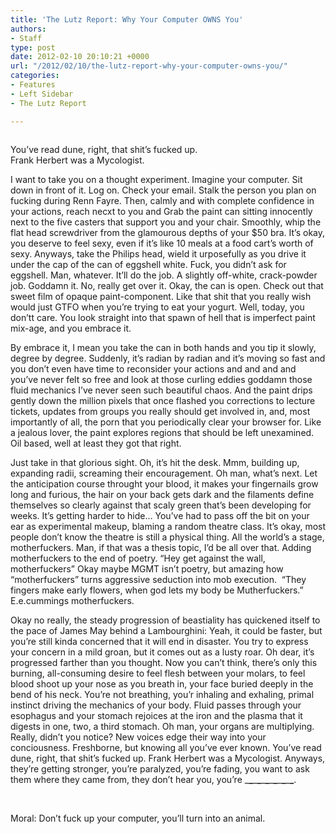 ```yaml
---
title: 'The Lutz Report: Why Your Computer OWNS You'
authors:
- Staff
type: post
date: 2012-02-10 20:10:21 +0000
url: "/2012/02/10/the-lutz-report-why-your-computer-owns-you/"
categories:
- Features
- Left Sidebar
- The Lutz Report

---
```

<div id="attachment_1186" style="width: 310px" class="wp-caption alignright">
  <a href="http://www.reedquest.org/2012/01/the-lutz-report/lutz-report/" rel="attachment wp-att-1186"><img class="size-medium wp-image-1186" title="Lutz Report" src="https://i2.wp.com/www.reedquest.org/wp-content/uploads/2012/01/Lutz-Report-300x121.jpg?resize=300%2C121" alt="" data-recalc-dims="1" /></a>
  
  <p class="wp-caption-text">
    You’ve read dune, right, that shit’s fucked up. Frank Herbert was a Mycologist.
  </p>
</div>

I want to take you on a thought experiment. Imagine your computer. Sit down in front of it. Log on. Check your email. Stalk the person you plan on fucking during Renn Fayre. Then, calmly and with complete confidence in your actions, reach necxt to you and Grab the paint can sitting innocently next to the five casters that support you and your chair. Smoothly, whip the flat head screwdriver from the glamourous depths of your $50 bra. It’s okay, you deserve to feel sexy, even if it’s like 10 meals at a food cart’s worth of sexy. Anyways, take the Philips head, wield it urposefully as you drive it under the cap of the can of eggshell white. Fuck, you didn’t ask for eggshell. Man, whatever. It’ll do the job. A slightly off-white, crack-powder job. Goddamn it. No, really get over it. Okay, the can is open. Check out that sweet film of opaque paint-component. Like that shit that you really wish would just GTFO when you’re trying to eat your yogurt. Well, today, you don’tt care. You look straight into that spawn of hell that is imperfect paint mix-age, and you embrace it.

By embrace it, I mean you take the can in both hands and you tip it slowly, degree by degree. Suddenly, it’s radian by radian and it’s moving so fast and you don’t even have time to reconsider your actions and and and and you’ve never felt so free and look at those curling eddies goddamn those fluid mechanics I’ve never seen such beautiful chaos. And the paint drips gently down the million pixels that once flashed you corrections to lecture tickets, updates from groups you really should get involved in, and, most importantly of all, the porn that you periodically clear your browser for. Like a jealous lover, the paint explores regions that should be left unexamined. Oil based, well at least they got that right.

Just take in that glorious sight. Oh, it’s hit the desk. Mmm, building up, expanding radii, screaming their encouragement. Oh man, what’s next. Let the anticipation course throught your blood, it makes your fingernails grow long and furious, the hair on your back gets dark and the filaments define themselves so clearly against that scaly green that’s been developing for weeks. It’s getting harder to hide… You’ve had to pass off the bit on your ear as experimental makeup, blaming a random theatre class. It’s okay, most people don’t know the theatre is still a physical thing. All the world’s a stage, motherfuckers. Man, if that was a thesis topic, I’d be all over that. Adding motherfuckers to the end of poetry. “Hey get against the wall, motherfuckers” Okay maybe MGMT isn’t poetry, but amazing how “motherfuckers” turns aggressive seduction into mob execution.  “They fingers make early flowers, when god lets my body be Mutherfuckers.” E.e.cummings motherfuckers.

Okay no really, the steady progression of beastiality has quickened itself to the pace of James May behind a Lambourghini: Yeah, it could be faster, but you’re still kinda concerned that it will end in disaster. You try to express your concern in a mild groan, but it comes out as a lusty roar. Oh dear, it’s progressed farther than you thought. Now you can’t think, there’s only this burning, all-consuming desire to feel flesh between your molars, to feel blood shoot up your nose as you breath in, your face buried deeply in the bend of his neck. You’re not breathing, you’r inhaling and exhaling, primal instinct driving the mechanics of your body. Fluid passes through your esophagus and your stomach rejoices at the iron and the plasma that it digests in one, two, a third stomach. Oh man, your organs are multiplying. Really, didn’t you notice? New voices edge their way into your conciousness. Freshborne, but knowing all you’ve ever known. You’ve read dune, right, that shit’s fucked up. Frank Herbert was a Mycologist. Anyways, they’re getting stronger, you’re paralyzed, you’re fading, you want to ask them where they came from, they don’t hear you, you’re \___\___\___\___\___\___\___\___\___\___\___\___.

&nbsp;

Moral: Don’t fuck up your computer, you’ll turn into an animal.